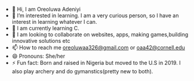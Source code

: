 - 👋 Hi, I am Oreoluwa Adeniyi
- 👀 I’m interested in learning. I am a very curious person, so I have an interest in learning whatever I can.
- 🌱 I am currently learning C.
- 💞️ I am looking to collaborate on websites, apps, making games,building innovative solutions etc
- 📫 How to reach me oreoluwaa326@gmail.com or oaa42@cornell.edu
- 😄 Pronouns: She/her
- ⚡ Fun fact: Born and raised in Nigeria but moved to the U.S in 2019. I also play archery and do gymanstics(pretty new to both).

<!---
Oreo236/Oreo236 is a ✨ special ✨ repository because its `README.md` (this file) appears on your GitHub profile.
You can click the Preview link to take a look at your changes.
--->
